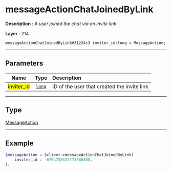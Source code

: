 # messageActionChatJoinedByLink

**Description** : *A user joined the chat via an invite link*

**Layer** : 214

```tl
messageActionChatJoinedByLink#31224c3 inviter_id:long = MessageAction;
```

---

## Parameters

| Name | Type | Description |
| :---: | :---: | :--- |
| <mark>inviter_id</mark> | [`long`](type/long) | ID of the user that created the invite link |

---

## Type

[MessageAction](type/MessageAction)

---

## Example

```php
$messageAction = $client->messageActionChatJoinedByLink(
	inviter_id : -6704758532173866508,
);
```